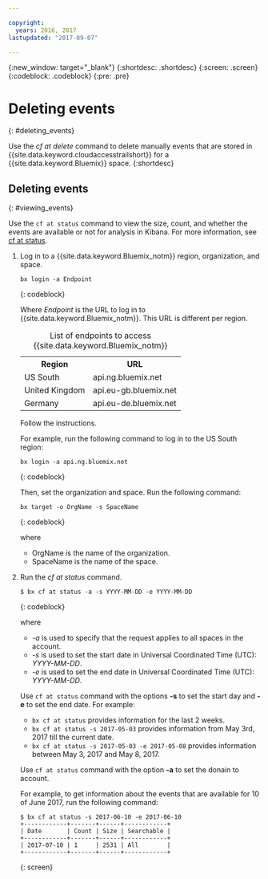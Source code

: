 ```yaml
---

copyright:
  years: 2016, 2017
lastupdated: "2017-09-07"

---
```


{:new_window: target="_blank"}
{:shortdesc: .shortdesc}
{:screen: .screen}
{:codeblock: .codeblock}
{:pre: .pre}

# Deleting events
{: #deleting_events}

Use the *cf at delete* command to delete manually events that are stored in {{site.data.keyword.cloudaccesstrailshort}} for a {{site.data.keyword.Bluemix}} space.
{:shortdesc}

## Deleting events
{: #viewing_events}

Use the `cf at status` command to view the size, count, and whether the events are available or not for analysis in Kibana. For more information, see [cf at status](/docs/services/cloud-activity-tracker/cli/at_cli.html#status).

1. Log in to a {{site.data.keyword.Bluemix_notm}} region, organization, and space. 

    ```
    bx login -a Endpoint
    ```
    {: codeblock}
	
	Where *Endpoint* is the URL to log in to {{site.data.keyword.Bluemix_notm}}. This URL is different per region.
	
	<table>
	    <caption>List of endpoints to access {{site.data.keyword.Bluemix_notm}}</caption>
		<tr>
		  <th>Region</th>
		  <th>URL</th>
		</tr>
		<tr>
		  <td>US South</td>
		  <td>api.ng.bluemix.net</td>
		</tr>
		<tr>
		  <td>United Kingdom</td>
		  <td>api.eu-gb.bluemix.net</td>
		</tr>
		<tr>
		  <td>Germany</td>
		  <td>api.eu-de.bluemix.net</td>
		</tr>
	</table>

    Follow the instructions. 

    For example, run the following command to log in to the US South region:
	
	```
	bx login -a api.ng.bluemix.net
	```
	{: codeblock}
	
	Then, set the organization and space. Run the following command:

    ```
    bx target -o OrgName -s SpaceName
    ```
   {: codeblock}

    where

    * OrgName is the name of the organization.
    * SpaceName is the name of the space.

2. Run the *cf at status* command.

    ```
    $ bx cf at status -a -s YYYY-MM-DD -e YYYY-MM-DD 
    ```
    {: codeblock}
    
    where
    
    * *-a* is used to specify that the request applies to all spaces in the account.
    * *-s* is used to set the start date in Universal Coordinated Time (UTC): *YYYY-MM-DD*.
    * *-e* is used to set the end date in Universal Coordinated Time (UTC): *YYYY-MM-DD*.
    	
	Use `cf at status` command with the options **-s** to set the start day and **-e** to set the end date. For example:

    * `bx cf at status` provides information for the last 2 weeks.
    * `bx cf at status -s 2017-05-03` provides information from May 3rd, 2017 till the current date.
    * `bx cf at status -s 2017-05-03 -e 2017-05-08` provides information between May 3, 2017 and May 8, 2017. 
 
    Use `cf at status` command with the option **-a** to set the donain to account.
	
    For example, to get information about the events that are available for 10 of June 2017, run the following command:
    
    ```
    $ bx cf at status -s 2017-06-10 -e 2017-06-10
    +------------+-------+------+------------+
    | Date       | Count | Size | Searchable |
    +------------+-------+------+------------+
    | 2017-07-10 | 1     | 2531 | All        |
    +------------+-------+------+------------+
    ```
    {: screen}
	









